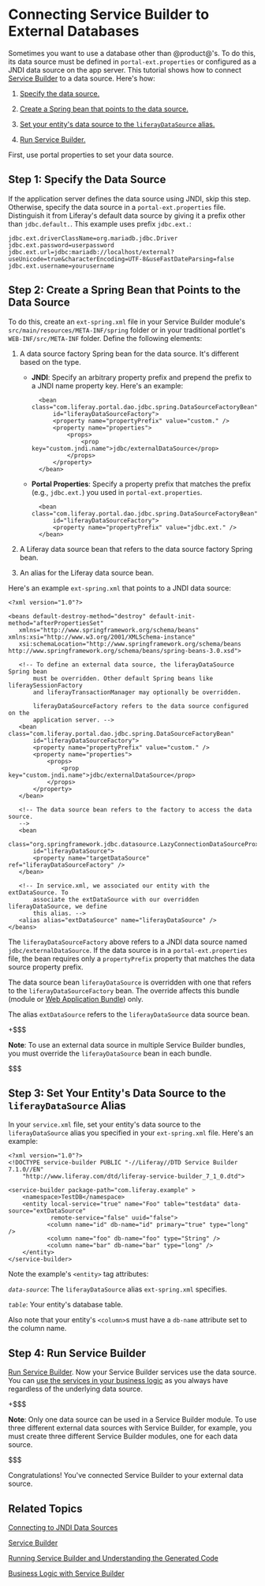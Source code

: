 # Connecting Service Builder to External Databases [](id=connecting-service-builder-to-external-databases)

Sometimes you want to use a database other than @product@'s. To do this, its
data source must be defined in `portal-ext.properties` or configured as a JNDI
data source on the app server. This tutorial shows how to connect
[Service Builder](/develop/tutorials/-/knowledge_base/7-1/service-builder) to
a data source. Here's how: 

1. [Specify the data source.](#step-1-specify-the-data-source)

2. [Create a Spring bean that points to the data source.](#step-2-create-a-spring-bean-that-points-to-the-data-source)

3. [Set your entity's data source to the `liferayDataSource` alias.](#step-3-set-your-entitys-data-source-to-the-liferaydatasource-alias)

4. [Run Service Builder.](#step-4-run-service-builder)

First, use portal properties to set your data source. 

## Step 1: Specify the Data Source [](id=step-1-specify-the-data-source)

If the application server defines the data source using JNDI, skip this  step.
Otherwise, specify the data source in a `portal-ext.properties` file.
Distinguish it from Liferay's default data source by giving it a prefix other
than `jdbc.default.`. This example uses prefix `jdbc.ext.`:

    jdbc.ext.driverClassName=org.mariadb.jdbc.Driver
    jdbc.ext.password=userpassword
    jdbc.ext.url=jdbc:mariadb://localhost/external?useUnicode=true&characterEncoding=UTF-8&useFastDateParsing=false
    jdbc.ext.username=yourusername

## Step 2: Create a Spring Bean that Points to the Data Source [](id=step-2-create-a-spring-bean-that-points-to-the-data-source)

To do this, create an `ext-spring.xml` file in your Service Builder module's
`src/main/resources/META-INF/spring` folder or in your traditional portlet's
`WEB-INF/src/META-INF` folder. Define the following elements: 

1.  A data source factory Spring bean for the data source. It's different based
    on the type.

    - **JNDI**: Specify an arbitrary property prefix and prepend the prefix to a 
    JNDI name property key. Here's an example:

            <bean class="com.liferay.portal.dao.jdbc.spring.DataSourceFactoryBean"
                id="liferayDataSourceFactory">
                <property name="propertyPrefix" value="custom." />
                <property name="properties">
                    <props>
                        <prop key="custom.jndi.name">jdbc/externalDataSource</prop>
                    </props>
                </property>
            </bean>

    - **Portal Properties**: Specify a property prefix that matches the prefix 
    (e.g., `jdbc.ext.`) you used in `portal-ext.properties`.

            <bean class="com.liferay.portal.dao.jdbc.spring.DataSourceFactoryBean"
                id="liferayDataSourceFactory">
                <property name="propertyPrefix" value="jdbc.ext." />
            </bean>

2.  A Liferay data source bean that refers to the data source factory Spring bean.

3.  An alias for the Liferay data source bean. 

Here's an example `ext-spring.xml` that points to a JNDI data source: 

    <?xml version="1.0"?>

    <beans default-destroy-method="destroy" default-init-method="afterPropertiesSet"
       xmlns="http://www.springframework.org/schema/beans" xmlns:xsi="http://www.w3.org/2001/XMLSchema-instance"
       xsi:schemaLocation="http://www.springframework.org/schema/beans http://www.springframework.org/schema/beans/spring-beans-3.0.xsd">

       <!-- To define an external data source, the liferayDataSource Spring bean 
           must be overridden. Other default Spring beans like liferaySessionFactory 
           and liferayTransactionManager may optionally be overridden. 

           liferayDataSourceFactory refers to the data source configured on the
           application server. -->
       <bean class="com.liferay.portal.dao.jdbc.spring.DataSourceFactoryBean"
           id="liferayDataSourceFactory">
           <property name="propertyPrefix" value="custom." />
           <property name="properties">
               <props>
                   <prop key="custom.jndi.name">jdbc/externalDataSource</prop>
               </props>
           </property>
       </bean>

       <!-- The data source bean refers to the factory to access the data source.
       -->
       <bean
           class="org.springframework.jdbc.datasource.LazyConnectionDataSourceProxy"
           id="liferayDataSource">
           <property name="targetDataSource" ref="liferayDataSourceFactory" />
       </bean>

       <!-- In service.xml, we associated our entity with the extDataSource. To 
           associate the extDataSource with our overridden liferayDataSource, we define 
           this alias. -->
       <alias alias="extDataSource" name="liferayDataSource" />
    </beans>

The `liferayDataSourceFactory` above refers to a JNDI data source named
`jdbc/externalDataSource`. If the data source is in a `portal-ext.properties`
file, the bean requires only a `propertyPrefix` property that matches the data
source property prefix.

The data source bean `liferayDataSource` is overridden with one that refers to
the `liferayDataSourceFactory` bean. The override affects this bundle (module or
[Web Application Bundle](/develop/tutorials/-/knowledge_base/7-1/using-the-wab-generator)) 
only. 

The alias `extDataSource` refers to the `liferayDataSource` data source bean. 

+$$$

**Note**: To use an external data source in multiple Service Builder
bundles, you must override the `liferayDataSource` bean in each bundle. 

$$$

## Step 3: Set Your Entity's Data Source to the `liferayDataSource` Alias [](id=step-3-set-your-entitys-data-source-to-the-liferaydatasource-alias)

In your `service.xml` file, set your entity's data source to the
`liferayDataSource` alias you specified in your `ext-spring.xml` file. Here's
an example: 

    <?xml version="1.0"?>
    <!DOCTYPE service-builder PUBLIC "-//Liferay//DTD Service Builder 7.1.0//EN"
        "http://www.liferay.com/dtd/liferay-service-builder_7_1_0.dtd">

    <service-builder package-path="com.liferay.example" >
        <namespace>TestDB</namespace>
        <entity local-service="true" name="Foo" table="testdata" data-source="extDataSource"
                remote-service="false" uuid="false">
               <column name="id" db-name="id" primary="true" type="long" />
               <column name="foo" db-name="foo" type="String" />
               <column name="bar" db-name="bar" type="long" />
        </entity>
    </service-builder>

Note the example's `<entity>` tag attributes: 

*`data-source`*: The `liferayDataSource` alias `ext-spring.xml` specifies.

*`table`*: Your entity's database table. 

Also note that your entity's `<column>`s must have a `db-name` attribute set to 
the column name.

## Step 4: Run Service Builder [](id=step-4-run-service-builder)

[Run Service Builder](/develop/tutorials/-/knowledge_base/7-1/running-service-builder-and-understanding-the-generated-code).
Now your Service Builder services use the data source. You can
[use the services in your business logic](/develop/tutorials/-/knowledge_base/7-1/business-logic-with-service-builder)
as you always have regardless of the underlying data source. 

+$$$

**Note**: Only one data source can be used in a Service Builder module. To use
three different external data sources with Service Builder, for example, you
must create three different Service Builder modules, one for each data source.

$$$

Congratulations! You've connected Service Builder to your external data source. 

## Related Topics [](id=related-topics)

[Connecting to JNDI Data Sources](/develop/tutorials/-/knowledge_base/7-1/connecting-to-data-sources-using-jndi)

[Service Builder](/develop/tutorials/-/knowledge_base/7-1/service-builder)

[Running Service Builder and Understanding the Generated Code](/develop/tutorials/-/knowledge_base/7-1/running-service-builder-and-understanding-the-generated-code)

[Business Logic with Service Builder](/develop/tutorials/-/knowledge_base/7-1/business-logic-with-service-builder)
